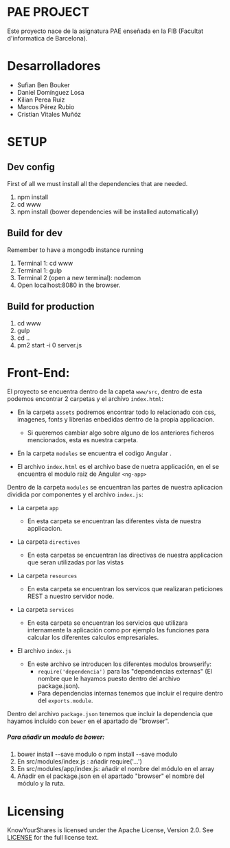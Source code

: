 # PAE PROJECT
Este proyecto nace de la asignatura PAE enseñada en la FIB (Facultat d'informatica de Barcelona).

# Desarrolladores
- Sufian Ben Bouker
- Daniel Domínguez Losa
- Kilian Perea Ruiz
- Marcos Pérez Rubio
- Cristian Vitales Muñóz

# SETUP

## Dev config
First of all we must install all the dependencies that are needed.
1. npm install
1. cd www
1. npm install (bower dependencies will be installed automatically)


## Build for dev
Remember to have a mongodb instance running
1. Terminal 1: cd www
1. Terminal 1: gulp
1. Terminal 2 (open a new terminal): nodemon
1. Open localhost:8080 in the browser.

## Build for production
1. cd www
1. gulp
1. cd ..
1. pm2 start -i 0 server.js


# Front-End:
El proyecto se encuentra dentro de la capeta `www/src`, dentro de esta podemos encontrar 2 carpetas y el archivo `index.html`:

* En la carpeta `assets` podremos encontrar todo lo relacionado con css, imagenes, fonts y librerias enbedidas dentro de la
propia applicacion.
  * Si queremos cambiar algo sobre alguno de los anteriores ficheros mencionados, esta es nuestra carpeta.

* En la carpeta `modules` se encuentra el codigo Angular .

* El archivo `index.html` es el archivo base de nuetra applicación, en el se encuentra el modulo raiz de Angular `<ng-app>`

Dentro de la carpeta `modules` se encuentran las partes de nuestra aplicacion dividida por componentes y el archivo `index.js`:

* La carpeta `app`
  * En esta carpeta se encuentran las diferentes vista de nuestra applicacion.

* La carpeta `directives`
  * En esta carpetas se encuentran las directivas de nuestra applicacion que seran utilizadas por las vistas

* La carpeta `resources`
  * En esta carpeta se encuentran los servicos que realizaran peticiones REST a nuestro servidor node.

* La carpeta `services`
  *  En esta carpeta se encuentran los servicios que utilizara internamente la aplicación como por ejemplo
  las funciones para calcular los diferentes calculos empresariales.

* El archivo `index.js`
  * En este archivo se introducen los diferentes modulos browserify:
    * `require('dependencia')` para las "dependencias externas" (El nombre que le hayamos puesto dentro del archivo package.json).
    * Para dependencias internas tenemos que incluir el require dentro del `exports.module`.

Dentro del archivo `package.json` tenemos que incluir la dependencia que hayamos incluido con `bower`
en el apartado de "browser".


##### Para añadir un modulo de bower:

1. bower install --save modulo o npm install --save modulo
1. En src/modules/index.js : añadir require('...')
1. En src/modules/app/index.js: añadir el nombre del módulo en el array
1. Añadir en el package.json en el apartado "browser" el nombre del módulo y la ruta.

Licensing
=========
KnowYourShares is licensed under the Apache License, Version 2.0. See
[LICENSE](https://github.com/KnowYourShares/KnowYourShares/blob/master/LICENSE)
for the full license text.
